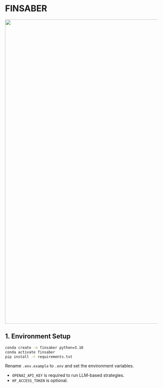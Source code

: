 # FINSABER

<img src="https://github.com/waylonli/FINSABER/blob/main/figs/framework.png" width="1000">

## 1. Environment Setup

```bash
conda create -n finsaber python=3.10
conda activate finsaber
pip install -r requirements.txt
```

Rename `.env.example` to `.env` and set the environment variables. 
- `OPENAI_API_KEY` is required to run LLM-based strategies. 
- `HF_ACCESS_TOKEN` is optional.



